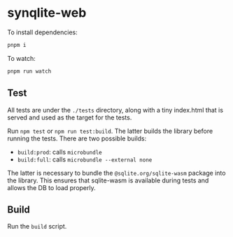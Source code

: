 # synqlite-web

To install dependencies:

```bash
pnpm i
```

To watch:

```bash
pnpm run watch
```

## Test

All tests are under the `./tests` directory, along with a tiny index.html that is served and used as the target for the tests.

Run `npm test` or `npm run test:build`. The latter builds the library before running the tests. There are two possible builds:
- `build:prod`: calls `microbundle`
- `build:full`: calls `microbundle --external none`

The latter is necessary to bundle the `@sqlite.org/sqlite-wasm` package into the library. This ensures that sqlite-wasm is available during tests and allows the DB to load properly.


## Build

Run the `build` script.
